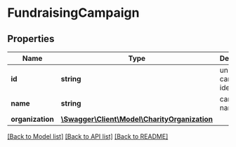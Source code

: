 # FundraisingCampaign

## Properties
Name | Type | Description | Notes
------------ | ------------- | ------------- | -------------
**id** | **string** | unique campaign identifier | [optional] 
**name** | **string** | campaign name | [optional] 
**organization** | [**\Swagger\Client\Model\CharityOrganization**](CharityOrganization.md) |  | [optional] 

[[Back to Model list]](../../README.md#documentation-for-models) [[Back to API list]](../../README.md#documentation-for-api-endpoints) [[Back to README]](../../README.md)

